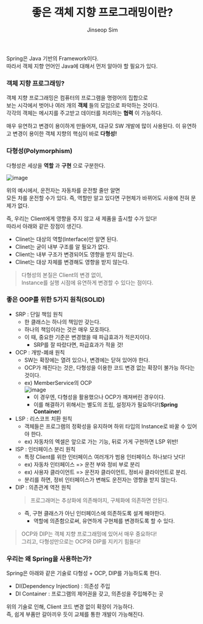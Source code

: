 ﻿---
layout: post
title: "좋은 객체 지향 프로그래밍이란?"
categories: Springboot
tags: [java]
author:
  - Jinseop Sim
---
Spring은 Java 기반의 Framework이다.  
따라서 객체 지향 언어인 Java에 대해서 먼저 알아야 할 필요가 있다.  

### 객체 지향 프로그래밍?
객체 지향 프로그래밍은 컴퓨터의 프로그램을 명령어의 집합으로  
보는 시각에서 벗어나 여러 개의 __객체__ 들의 모임으로 파악하는 것이다.  
각각의 객체는 메시지를 주고받고 데이터를 처리하는 __협력__ 이 가능하다.  

매우 유연하고 변경이 용이하게 만들어져, 대규모 SW 개발에 많이 사용된다.
이 유연하고 변경이 용이한 객체 지향의 핵심이 바로 __다형성!__   

### 다형성(Polymorphism)
다형성은 세상을 __역할__ 과 __구현__ 으로 구분한다.  

![image](https://user-images.githubusercontent.com/71700079/178716798-4bb91066-eecb-41ec-bc19-cdea927261c5.png)  

위의 예시에서, 운전자는 자동차를 운전할 줄만 알면  
모든 차를 운전할 수가 있다.
즉, 역할만 알고 있다면 구현체가 바뀌어도 사용에 전혀 문제가 없다.  

즉, 우리는 Client에게 영향을 주지 않고 새 제품을 출시할 수가 있다!  
따라서 아래와 같은 장점이 생긴다.  

- Clinet는 대상의 역할(Interface)만 알면 된다.
- Clinet는 굳이 내부 구조를 알 필요가 없다.
- Client는 내부 구조가 변경되어도 영향을 받지 않는다.
- Clinet는 대상 자체를 변경해도 영향을 받지 않는다.

> 다형성의 본질은 Client의 변경 없이,  
> Instance를 실행 시점에 유연하게 변경할 수 있다는 점이다.  

### 좋은 OOP를 위한 5가지 원칙(SOLID)
- SRP : 단일 책임 원칙
  - 한 클래스는 하나의 책임만 갖는다.
  - 하나의 책임이라는 것은 매우 모호하다.
  - 이 때, 중요한 기준은 변경했을 때 파급효과가 적은지이다.
    - SRP를 잘 따랐다면, 파급효과가 적을 것!
- OCP : 개방-폐쇄 원칙
  - SW는 확장에는 열려 있으나, 변경에는 닫혀 있어야 한다.
  - OCP가 깨진다는 것은, 다형성을 이용한 코드 변경 없는 확장이 불가능 하다는 것이다.
  - ex) MemberService의 OCP  
     ![image](https://user-images.githubusercontent.com/71700079/178716892-6d9c864f-bfef-44f1-83ab-bcfdff26ec0a.png)  
    - 이 경우엔, 다형성을 활용했으나 OCP가 깨져버린 경우이다.
    - 이를 해결하기 위해서는 별도의 조립, 설정자가 필요하다!(__Spring Container__)
- LSP : 리스코프 치환 원칙
  - 객체들은 프로그램의 정확성을 유지하며 하위 타입의 Instance로 바꿀 수 있어야 한다.
  - ex) 자동차의 엑셀은 앞으로 가는 기능, 뒤로 가게 구현하면 LSP 위반!
- ISP : 인터페이스 분리 원칙
  - 특정 Client를 위한 인터페이스 여러개가 범용 인터페이스 하나보다 낫다!
  - ex) 자동차 인터페이스 => 운전 부와 정비 부로 분리
  - ex) 사용자 클라이언트 => 운전자 클라이언트, 정비사 클라이언트로 분리.
  - 분리를 하면, 정비 인터페이스가 변해도 운전자는 영향을 받지 않는다.
- DIP : 의존관계 역전 원칙
  > 프로그래머는 추상화에 의존해야지, 구체화에 의존하면 안된다.  
  - 즉, 구현 클래스가 아닌 인터페이스에 의존하도록 설계 해야한다.
    - 역할에 의존함으로써, 유연하게 구현체를 변경하도록 할 수 있다.

> OCP와 DIP는 객체 지향 프로그래밍에 있어서 매우 중요하다!  
> 그리고, 다형성만으로는 OCP와 DIP를 지키기 힘들다!  

### 우리는 왜 Spring을 사용하는가?
Spring은 아래와 같은 기술로 다형성 + OCP, DIP를 가능하도록 한다.

- DI(Dependency Injection) : 의존성 주입
- DI Container : 프로그램의 제어권을 갖고, 의존성을 주입해주는 곳

위의 기술로 인해, Client 코드 변경 없이 확장이 가능하다.  
즉, 쉽게 부품만 갈아끼우 듯이 교체를 통한 개발이 가능해진다.  
